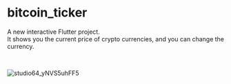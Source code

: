 # bitcoin_ticker

A new interactive Flutter project.
<br />
It shows you the current price of crypto currencies, and you can change the currency.

<br />

![studio64_yNVS5uhFF5](https://user-images.githubusercontent.com/70733389/223949193-db45bf17-a786-4487-a609-39baedd5c26b.gif)
